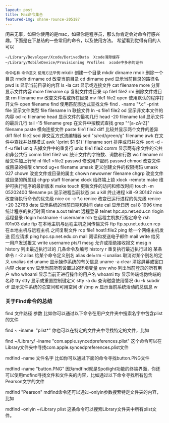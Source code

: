 ```yaml
---
layout: post
title: Mac命令集合
featured-img: shane-rounce-205187
---
```

闲来无事，如果你使用的是mac，如果你是程序员，那么你肯定会对命令行感兴趣。下面是在下总结的一些常用的命令，以及使用方法。
希望看到觉得有用的人可以

`~/Library/Developer/Xcode/DerivedData  Xcode清除缓存`
`~/Library/MobileDevice/Provisioning Profiles  xcode中多余的证书`

`命令名称`      `命令意义`                                             `使用方法举例`
mkdir           创建一个目录                                      mkdir dirname
rmdir           删除一个目录                                       rmdir dirname
cd               改变当前目录                                       cd dirname
pwd            显示当前目录的路径名                         pwd
ls                显示当前目录的内容                             ls -la
cat              显示或连接文件                                    cat filename
more           分屏显示文件内容                                more filename
cp               复制文件或目录                                    cp file1 file2
rm               删除文件或目录                                    rm filename
mv              改变文件名或所在目录                          mv file1 file2
open           使用默认的程序打开文件                      open filename
find             使用匹配表达式查找文件                      find . -name "*.c" -print
file               显示文件类型                                       file filename
ln                 联接文件                                              ln -s file1 file2
od                显示非文本文件的内容                        od -c filename
head            显示文件的最初几行                            head -20 filename
tail               显示文件的最后几行                            tail -15 filename
grep            在文件中按模式查找                             grep "^[a-zA-Z]" filename
paste          横向连接文件                                        paste file1 file2
diff              比较并显示两个文件的差异                  diff file1 file2
sed             非交互方式流编辑器                             sed "s/red/green/g" filename
awk            在文件中查找并处理模式                      awk '{print $1 $1}' filename
sort            排序或归并文件                                     sort -d -f -u file1
uniq           去掉文件中的重复行                              uniq file1 file2
comm        显示两有序文件的公共和非公共行         comm file1 file2
wc              统计文件的字符数、词数和行数            wc filename
nl                给文件加上行号                                     nl file1 >file2
passwd      修改用户密码                                        passwd
chmod       改变文件或目录的权限                          chmod ug+x filename
umask       定义创建文件的权限掩码                       umask 027
chown       改变文件或目录的属主                          chown newowner filename
chgrp        改变文件或目录的所属组                       chgrp staff filename
xlock         给终端上锁                                             xlock -remote
make         维护可执行程序的最新版本                   make
touch         更新文件的访问和修改时间                   touch -m 05202400 filename
ps              显示进程当前状态                                  ps u
kill              终止进程                                                kill -9 30142
nice            改变待执行命令的优先级                      nice cc -c *.c
renice         改变已运行进程的优先级                      renice +20 32768
date            显示系统的当前日期和时间                  date
cal              显示日历                                               cal 8 1996
time            统计程序的执行时间                             time a.out
telnet          远程登录                                               telnet hpc.sp.net.edu.cn
rlogin          远程登录                                               rlogin hostname -l username
rsh              在远程主机执行指定命令                      rsh f01n03 date
ftp               在本地主机与远程主机之间传输文件    ftp ftp.sp.net.edu.cn
rcp              在本地主机与远程主机 之间复制文件   rcp file1 host1:file2
ping            给一个网络主机发送 回应请求              ping hpc.sp.net.edu.cn
mail            阅读和发送电子邮件                              mail
write           给另一用户发送报文                              write username pts/1
mesg          允许或拒绝接收报文                              mesg n
history        列出最近执行过的 几条命令及编号       history
r                 重复执行最近执行过的 某条命令           r -2
alias            给某个命令定义别名                             alias del=rm -i
unalias        取消对某个别名的定义                         unalias del
uname        显示操作系统的有关信息                      uname -a
clear           清除屏幕或窗口内容                             clear
env             显示当前所有设置过的环境变量           env
who             列出当前登录的所有用户                     who
whoami       显示当前正进行操作的用户名              whoami
tty               显示终端或伪终端的名称                      tty
stty             显示或重置控制键定义                          stty -a
du              查询磁盘使用情况                                  du -k subdir
df               显示文件系统的总空间和可用空间        df /tmp
w               显示当前系统活动的总信息                   w


### 关于Find命令的总结
find 文件路径 参数
比如你可以通过以下命令在用户文件夹中搜索名字中包含plist的文件

find ~ -iname  "plist*"
你也可以在特定的文件夹中寻找特定的文件，比如

find ~/Library/ -iname "com.apple.syncedpreferences.plist"
这个命令可以在Library文件夹中寻找com.apple.syncedpreferences.plist文件

mdfind -name 文件名字
比如你可以通过下面的命令寻找button.PNG文件

mdfind -name "button.PNG"
因为mdfind就是Spotlight功能的终端界面，你还可以使用mdfind寻找文件和文件夹的内容，比如通过以下命令寻找所有包含Pearson文字的文件

mdfind "Pearson"
mdfind命令还可以通过-onlyin参数搜索特定文件夹的内容，比如

mdfind -onlyin ~/Library plist
这条命令可以搜索Library文件夹中所有plist文件。
